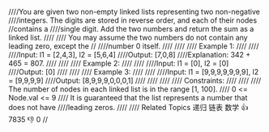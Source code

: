 ////You are given two non-empty linked lists representing two non-negative 
////integers. The digits are stored in reverse order, and each of their nodes 
//contains a 
////single digit. Add the two numbers and return the sum as a linked list. 
////
//// You may assume the two numbers do not contain any leading zero, except the 
//
////number 0 itself. 
////
//// 
//// Example 1: 
////
//// 
////Input: l1 = [2,4,3], l2 = [5,6,4]
////Output: [7,0,8]
////Explanation: 342 + 465 = 807.
//// 
////
//// Example 2: 
////
//// 
////Input: l1 = [0], l2 = [0]
////Output: [0]
//// 
////
//// Example 3: 
////
//// 
////Input: l1 = [9,9,9,9,9,9,9], l2 = [9,9,9,9]
////Output: [8,9,9,9,0,0,0,1]
//// 
////
//// 
//// Constraints: 
////
//// 
//// The number of nodes in each linked list is in the range [1, 100]. 
//// 0 <= Node.val <= 9 
//// It is guaranteed that the list represents a number that does not have 
////leading zeros. 
//// 
//// Related Topics 递归 链表 数学 👍 7835 👎 0
//
